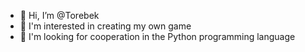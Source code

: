 - 👋 Hi, I’m @Torebek
- 👀 I'm interested in creating my own game
- 💞️ I'm looking for cooperation in the Python programming language

<!---
shakhmardan/shakhmardan is a ✨ special ✨ repository because its `README.md` (this file) appears on your GitHub profile.
You can click the Preview link to take a look at your changes.
--->

